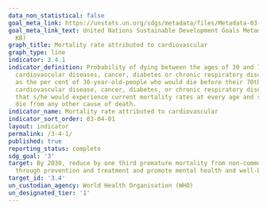 ```yaml
---
data_non_statistical: false
goal_meta_link: https://unstats.un.org/sdgs/metadata/files/Metadata-03-04-01.pdf
goal_meta_link_text: United Nations Sustainable Development Goals Metadata (PDF 72.6
  KB)
graph_title: Mortality rate attributed to cardiovascular
graph_type: line
indicator: 3.4.1
indicator_definition: Probability of dying between the ages of 30 and 70 years from
  cardiovascular diseases, cancer, diabetes or chronic respiratory diseases, defined
  as the per cent of 30-year-old-people who would die before their 70th birthday from
  cardiovascular disease, cancer, diabetes, or chronic respiratory disease, assuming
  that s/he would experience current mortality rates at every age and s/he would not
  die from any other cause of death.
indicator_name: Mortality rate attributed to cardiovascular
indicator_sort_order: 03-04-01
layout: indicator
permalink: /3-4-1/
published: true
reporting_status: complete
sdg_goal: '3'
target: By 2030, reduce by one third premature mortality from non-communicable diseases
  through prevention and treatment and promote mental health and well-being
target_id: '3.4'
un_custodian_agency: World Health Organisation (WHO)
un_designated_tier: '1'
---
```

